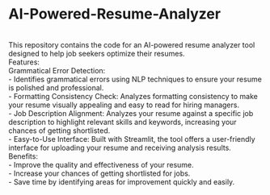 # AI-Powered-Resume-Analyzer
<br>
This repository contains the code for an AI-powered resume analyzer tool designed to help job seekers optimize their resumes.
<br>
Features:
<br>
Grammatical Error Detection:
<br>
- Identifies grammatical errors using NLP techniques to ensure your resume is polished and professional.
<br>
- Formatting Consistency Check: Analyzes formatting consistency to make your resume visually appealing and easy to read for hiring managers.
<br>
- Job Description Alignment: Analyzes your resume against a specific job description to highlight relevant skills and keywords, increasing your chances of getting shortlisted.
<br>
- Easy-to-Use Interface: Built with Streamlit, the tool offers a user-friendly interface for uploading your resume and receiving analysis results.
<br>
Benefits:
<br>
- Improve the quality and effectiveness of your resume.
<br>
- Increase your chances of getting shortlisted for jobs.
<br>
- Save time by identifying areas for improvement quickly and easily.
